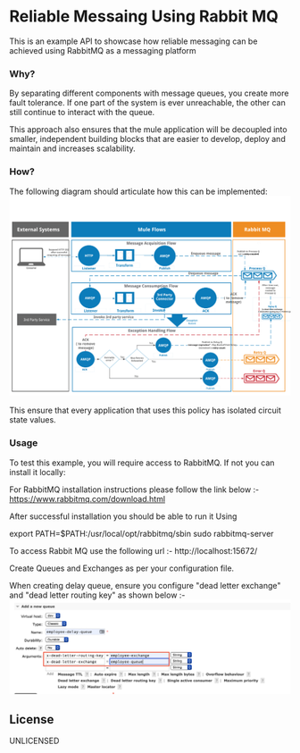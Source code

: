 # Reliable Messaing Using Rabbit MQ

This is an example API to showcase how reliable messaging can be achieved using RabbitMQ as a messaging platform

### Why?
By separating different components with message queues, you create more fault tolerance. If one part of the system is ever unreachable, the other can still continue to interact with the queue.


This approach also ensures that the mule application will be decoupled into smaller, independent building blocks that are easier to develop, deploy and maintain and increases scalability.

### How?

The following diagram should articulate how this can be implemented:
![](./docs/images/Reliable_Message_Processing_Using_RabbitMQ.png)

This ensure that every application that uses this policy has isolated circuit state values.

### Usage
To test this example, you will require access to RabbitMQ. If not you can install it locally:

For RabbitMQ installation instructions please follow the link below :-
https://www.rabbitmq.com/download.html

After successful installation you should be able to run it Using

export PATH=$PATH:/usr/local/opt/rabbitmq/sbin
sudo rabbitmq-server

To access Rabbit MQ use the following url :-
http://localhost:15672/

Create Queues and Exchanges as per your configuration file.

When creating delay queue, ensure you configure "dead letter exchange" and "dead letter routing key" as shown below :-
![](./docs/images/delay_queue_config.png)




License
----
UNLICENSED
